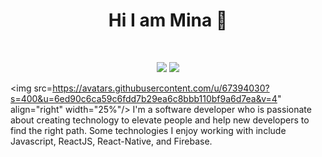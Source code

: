 <h1 align="center">Hi I am Mina 👋</h1>
<br>
<p align="center">
    <a href="https://www.linkedin.com/in/mina-samir-0a0765207/"><img src="https://img.shields.io/badge/linkedin-%230177B5?style=flat&logo=linkedin&logoColor=white"/></a>
    <a href="https://www.facebook.com/profile.php?id=100006293358685"><img src="https://img.shields.io/badge/facebook-%23E4415F?style=flat&logo=instagram&logoColor=white"/></a>
  </p>
  
  <img src=https://avatars.githubusercontent.com/u/67394030?s=400&u=6ed90c6ca59c6fdd7b29ea6c8bbb110bf9a6d7ea&v=4" align="right" width="25%"/>
  I'm a software developer who is passionate about creating technology to elevate people and help new developers to find the right path. Some technologies I enjoy working with include Javascript, ReactJS, React-Native, and Firebase.
  
